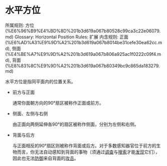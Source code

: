 # 水平方位

所属规则: 方位 (%E6%96%B9%E4%BD%8D%201b3d619a067b80528c99ca3c22e06079.md)
Glossary: Horizontal Position
Rules: 扩展
内含规则: 正面 (%E6%AD%A3%E9%9D%A2%201b3d619a067b8014be31cefe30ea62cc.md), 侧面 (%E4%BE%A7%E9%9D%A2%201b3d619a067b806a925ac1f0222c09f4.md), 背面 (%E8%83%8C%E9%9D%A2%201b3d619a067b80349bc9c865da183279.md)

水平方位是指同平面内的位置关系。

- 前方与正面
    
    
    通常你面朝方向的90°扇区被称作正面或前方。
    
- 侧面、左侧与右侧
    
    
    由正面向两侧延伸各90°的扇区被称作侧面，分别为左侧和右侧。
    
- 背面与后方
    
    
    与正面相反的90°扇区则被称作背面或后方。对于多数感知器官位于前方的生物而言，你无法自动感知到背面的事物（须通过[调查](%E8%B0%83%E6%9F%A5%201b3d619a067b80bf9787e494961fe83b.md)与[搜索](%E6%90%9C%E7%B4%A2%201b3d619a067b80348690db174dd24f18.md)才能[发现](%E5%8F%91%E7%8E%B0%201b3d619a067b8030b4b1d1eba3a2e1a6.md)它们），因此也无法[防御](%E9%98%B2%E5%BE%A1%201b4d619a067b80c1b469edf3fc8d5ea0.md)来自背面的[攻击](%E6%94%BB%E5%87%BB%201b5d619a067b80ab8482e091a267f3f3.md)。